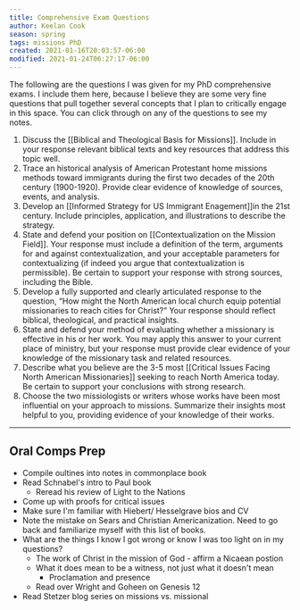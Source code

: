 ```yaml
---
title: Comprehensive Exam Questions
author: Keelan Cook
season: spring
tags: missions PhD
created: 2021-01-16T20:03:57-06:00
modified: 2021-01-24T06:27:17-06:00
---
```


The following are the questions I was given for my PhD comprehensive exams. I include them here, because I believe they are some very fine questions that pull together several concepts that I plan to critically engage in this space. You can click through on any of the questions to see my notes.

1. Discuss the [[Biblical and Theological Basis for Missions]]. Include in your response relevant biblical texts and key resources that address this topic well.
2. Trace an historical analysis of American Protestant home missions methods toward immigrants during the first two decades of the 20th century (1900-1920). Provide clear evidence of knowledge of sources, events, and analysis.
3. Develop an [[Informed Strategy for US Immigrant Enagement]]in the 21st century. Include principles, application, and illustrations to describe the strategy.
4. State and defend your position on [[Contextualization on the Mission Field]]. Your response must include a definition of the term, arguments for and against contextualization, and your acceptable parameters for contextualizing (if indeed you argue that contextualization is permissible). Be certain to support your response with strong sources, including the Bible.
5. Develop a fully supported and clearly articulated response to the question, “How might the North American local church equip potential missionaries to reach cities for Christ?” Your response should reflect biblical, theological, and practical insights.
6. State and defend your method of evaluating whether a missionary is effective in his or her work. You may apply this answer to your current place of ministry, but your response must provide clear evidence of your knowledge of the missionary task and related resources.
7. Describe what you believe are the 3-5 most [[Critical Issues Facing North American Missionaries]] seeking to reach North America today. Be certain to support your conclusions with strong research.
8. Choose the two missiologists or writers whose works have been most influential on your approach to missions. Summarize their insights most helpful to you, providing evidence of your knowledge of their works.


---
## Oral Comps Prep
* Compile oultines into notes in commonplace book
* Read Schnabel's intro to Paul book
  * Reread his review of Light to the Nations
* Come up with proofs for critical issues
* Make sure I'm familiar with Hiebert/ Hesselgrave bios and CV
* Note the mistake on Sears and Christian Americanization. Need to go back and familiarize myself with this list of books.
* What are the things I know I got wrong or know I was too light on in my questions?
  * The work of Christ in the mission of God - affirm a Nicaean postion
  * What it does mean to be a witness, not just what it doesn't mean
    * Proclamation and presence
  * Read over Wright and Goheen on Genesis 12
* Read Stetzer blog series on missions vs. missional
